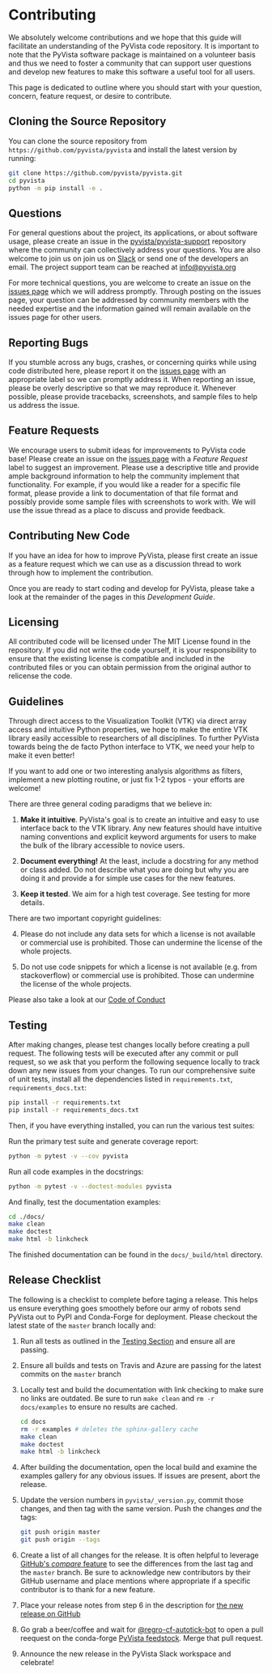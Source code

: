 # Contributing

We absolutely welcome contributions and we hope that this guide will facilitate
an understanding of the PyVista code repository. It is important to note that
the  PyVista software package is maintained on a volunteer basis and thus we
need to foster a community that can support user questions and develop new
features to make this software a useful tool for all users.

This page is dedicated to outline where you should start with your question,
concern, feature request, or desire to contribute.


## Cloning the Source Repository

You can clone the source repository from `https://github.com/pyvista/pyvista`
and install the latest version by running:

```bash
git clone https://github.com/pyvista/pyvista.git
cd pyvista
python -m pip install -e .
```


## Questions

For general questions about the project, its applications, or about software
usage, please create an issue in the [pyvista/pyvista-support](https://github.com/pyvista/pyvista-support)
repository where the community can collectively address your questions.
You are also welcome to join us on join us on [Slack](http://slack.pyvista.org)
or send one of the developers an email.
The project support team can be reached at [info@pyvista.org](mailto:info@pyvista.org)


For more technical questions, you are welcome to create an issue on the
[issues page](https://github.com/pyvista/pyvista/issues) which we will address promptly.
Through posting on the issues page, your question can be addressed by community
members with the needed expertise and the information gained will remain
available on the issues page for other users.


## Reporting Bugs

If you stumble across any bugs, crashes, or concerning quirks while using code
distributed here, please report it on the [issues page](https://github.com/pyvista/pyvista/issues)
with an appropriate label so we can promptly address it.
When reporting an issue, please be overly descriptive so that we may reproduce
it. Whenever possible, please provide tracebacks, screenshots, and sample files
to help us address the issue.

## Feature Requests

We encourage users to submit ideas for improvements to PyVista code base!
Please create an issue on the [issues page](https://github.com/pyvista/pyvista/issues)
with a *Feature Request* label to suggest an improvement.
Please use a descriptive title and provide ample background information to help
the community implement that functionality. For example, if you would like a
reader for a specific file format, please provide a link to documentation of
that file format and possibly provide some sample files with screenshots to work
with. We will use the issue thread as a place to discuss and provide feedback.

## Contributing New Code

If you have an idea for how to improve PyVista, please first create an issue as
a feature request which we can use as a discussion thread to work through how to
implement the contribution.

Once you are ready to start coding and develop for PyVista, please take a look
at the remainder of the pages in this *Development Guide*.

## Licensing

All contributed code will be licensed under The MIT License found in the
repository. If you did not write the code yourself, it is your responsibility
to ensure that the existing license is compatible and included in the
contributed files or you can obtain permission from the original author to
relicense the code.


## Guidelines

Through direct access to the Visualization Toolkit (VTK) via direct array
access and intuitive Python properties, we hope to make the entire VTK library
easily accessible to researchers of all disciplines. To further PyVista towards
being the de facto Python interface to VTK, we need your help to make it even
better!

If you want to add one or two interesting analysis algorithms as filters,
implement a new plotting routine, or just fix 1-2 typos - your efforts are
welcome!


There are three general coding paradigms that we believe in:

1. **Make it intuitive**. PyVista's goal is to create an intuitive and easy
   to use interface back to the VTK library. Any new features should have
   intuitive naming conventions and explicit keyword arguments for users to
   make the bulk of the library accessible to novice users.

2. **Document everything!** At the least, include a docstring for any method
   or class added. Do not describe what you are doing but why you are doing
   it and provide a for simple use cases for the new features.

3. **Keep it tested**. We aim for a high test coverage. See
   testing for more details.



There are two important copyright guidelines:

4. Please do not include any data sets for which a license is not available
   or commercial use is prohibited. Those can undermine the license of
   the whole projects.

5. Do not use code snippets for which a license is not available (e.g. from
   stackoverflow) or commercial use is prohibited. Those can undermine
   the license of the whole projects.

Please also take a look at our [Code of Conduct](https://github.com/pyvista/pyvista/blob/master/CODE_OF_CONDUCT.md)

## Testing

After making changes, please test changes locally before creating a pull
request. The following tests will be executed after any commit or pull request,
so we ask that you perform the following sequence locally to track down any new
issues from your changes.
To run our comprehensive suite of unit tests, install all the dependencies
listed in ``requirements.txt``, ``requirements_docs.txt``:


```bash
pip install -r requirements.txt
pip install -r requirements_docs.txt
```

Then, if you have everything installed, you can run the various test suites:


Run the primary test suite and generate coverage report:

```bash
python -m pytest -v --cov pyvista
```

Run all code examples in the docstrings:

```bash
python -m pytest -v --doctest-modules pyvista
```


And finally, test the documentation examples:

```bash
cd ./docs/
make clean
make doctest
make html -b linkcheck
```

The finished documentation can be found in the `docs/_build/html` directory.


## Release Checklist

The following is a checklist to complete before taging a release.
This helps us ensure everything goes smoothely before our army of robots send
PyVista out to PyPI and Conda-Forge for deployment. Please checkout the
latest state of the `master` branch locally and:

1. Run all tests as outlined in the [Testing Section](#testing) and ensure
all are passing.

2. Ensure all builds and tests on Travis and Azure are passing for the
latest commits on the `master` branch

3. Locally test and build the documentation with link checking to make sure
no links are outdated. Be sure to run `make clean` and `rm -r docs/examples` to
ensure no results are cached.
    ```bash
    cd docs
    rm -r examples # deletes the sphinx-gallery cache
    make clean
    make doctest
    make html -b linkcheck
    ```

4. After building the documentation, open the local build and examine the
examples gallery for any obvious issues. If issues are present, abort the
release.


5. Update the version numbers in `pyvista/_version.py`, commit those
changes, and then tag with the same version. Push the changes *and* the tags:
    ```bash
    git push origin master
    git push origin --tags
    ```

6. Create a list of all changes for the release. It is often helpful to
leverage [GitHub's *compare* feature](https://github.com/pyvista/pyvista/compare)
to see the differences from the last tag and the `master` branch.
Be sure to acknowledge new contributors by their GitHub username and place
mentions where appropriate if a specific contributor is to thank for a new
feature.

7. Place your release notes from step 6 in the description for
[the new release on GitHub](https://github.com/pyvista/pyvista/releases/new)

8. Go grab a beer/coffee and wait for
[@regro-cf-autotick-bot](https://github.com/regro-cf-autotick-bot) to open a
pull reequest on the conda-forge
[PyVista feedstock](https://github.com/conda-forge/pyvista-feedstock).
Merge that pull request.

9. Announce the new release in the PyVista Slack workspace and celebrate!

